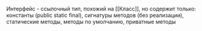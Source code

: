 Интерфейс - ссылочный тип, похожий на [[Класс]], но содержит только: константы (public static final), сигнатуры методов (без реализации), статические методы, методы по умолчанию, приватные методы